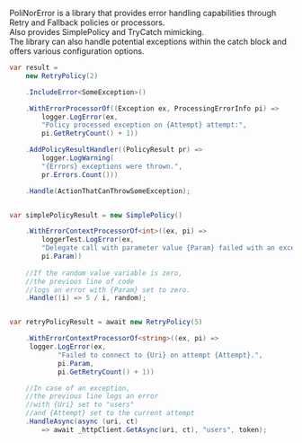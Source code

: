 ﻿PoliNorError is a library that provides error handling capabilities through Retry and Fallback policies or processors.  
Also provides SimplePolicy and TryCatch mimicking.  
The library can also handle potential exceptions within the catch block and offers various configuration options.

```csharp
var result = 
	new RetryPolicy(2)

	.IncludeError<SomeException>()

	.WithErrorProcessorOf((Exception ex, ProcessingErrorInfo pi) =>
		logger.LogError(ex, 
		"Policy processed exception on {Attempt} attempt:", 
		pi.GetRetryCount() + 1))

	.AddPolicyResultHandler((PolicyResult pr) =>
		logger.LogWarning(
		"{Errors} exceptions were thrown.",
		pr.Errors.Count()))

	.Handle(ActionThatCanThrowSomeException);


var simplePolicyResult = new SimplePolicy()

	.WithErrorContextProcessorOf<int>((ex, pi) =>
		loggerTest.LogError(ex,
		"Delegate call with parameter value {Param} failed with an exception.", 
		pi.Param))
		
	//If the random value variable is zero,
	//the previous line of code
	//logs an error with {Param} set to zero.
	.Handle((i) => 5 / i, random);


var retryPolicyResult = await new RetryPolicy(5)

	.WithErrorContextProcessorOf<string>((ex, pi) =>
	 logger.LogError(ex,
			"Failed to connect to {Uri} on attempt {Attempt}.",
			pi.Param,
			pi.GetRetryCount() + 1))

	//In case of an exception,
	//the previous line logs an error
	//with {Uri} set to "users"
	//and {Attempt} set to the current attempt
	.HandleAsync(async (uri, ct)
		=> await _httpClient.GetAsync(uri, ct), "users", token);
```
